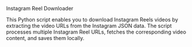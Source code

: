 Instagram Reel Downloader

This Python script enables you to download Instagram Reels videos by extracting the video URLs from the Instagram JSON data. The script processes multiple Instagram Reel URLs, fetches the corresponding video content, and saves them locally.
